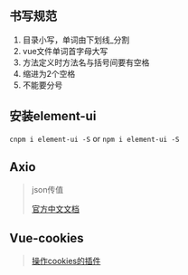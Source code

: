 ## 书写规范

1. 目录小写，单词由下划线_分割
2. vue文件单词首字母大写
3. 方法定义时方法名与括号间要有空格
4. 缩进为2个空格
5. 不能要分号

## 安装element-ui

`cnpm i element-ui -S` or `npm i element-ui -S`

## Axio

> json传值
>
> [官方中文文档 ](http://www.axios-js.com/zh-cn/docs/) 

## Vue-cookies

> [操作cookies的插件](https://www.jianshu.com/p/60c13168cc8f) 
>
> 